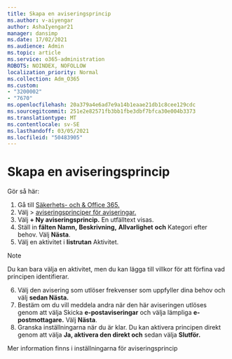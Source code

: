 ```yaml
---
title: Skapa en aviseringsprincip
ms.author: v-aiyengar
author: AshaIyengar21
manager: dansimp
ms.date: 17/02/2021
ms.audience: Admin
ms.topic: article
ms.service: o365-administration
ROBOTS: NOINDEX, NOFOLLOW
localization_priority: Normal
ms.collection: Adm_O365
ms.custom:
- "3200002"
- "7670"
ms.openlocfilehash: 20a379a4e6ad7e9a14b1eaae21db1c8cee129cdc
ms.sourcegitcommit: 251e2e82571fb3bb1fbe3dbf7bfca30e004b3373
ms.translationtype: MT
ms.contentlocale: sv-SE
ms.lasthandoff: 03/05/2021
ms.locfileid: "50483905"
---
```

# <a name="create-an-alert-policy"></a>Skapa en aviseringsprincip

Gör så här:

1. Gå till [Säkerhets- och & Office 365.](https://go.microsoft.com/fwlink/p/?linkid=2077143)
1. Välj   >  [aviseringsprinciper för aviseringar.](https://go.microsoft.com/fwlink/?linkid=2103208)
1. Välj **+ Ny aviseringsprincip.** En utfälltext visas.
1. Ställ in **fälten Namn,** **Beskrivning,** **Allvarlighet** **och** Kategori efter behov. Välj **Nästa**.
1. Välj en aktivitet i **listrutan** Aktivitet.
> [!NOTE]
>  Du kan bara välja en aktivitet, men du kan lägga till villkor för att förfina vad principen identifierar.
6. Välj den avisering som utlöser frekvenser som uppfyller dina behov och välj **sedan Nästa.**
7. Bestäm om du vill meddela andra när den här aviseringen utlöses genom att välja Skicka **e-postaviseringar** och välja lämpliga **e-postmottagare.** Välj **Nästa**.
8. Granska inställningarna när du är klar. Du kan aktivera principen direkt genom att välja **Ja, aktivera den direkt och** sedan välja **Slutför.**

Mer information finns i inställningarna för aviseringsprincip

